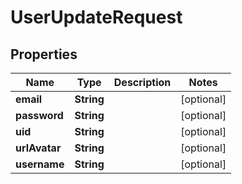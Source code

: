 

# UserUpdateRequest

## Properties

Name | Type | Description | Notes
------------ | ------------- | ------------- | -------------
**email** | **String** |  |  [optional]
**password** | **String** |  |  [optional]
**uid** | **String** |  |  [optional]
**urlAvatar** | **String** |  |  [optional]
**username** | **String** |  |  [optional]



